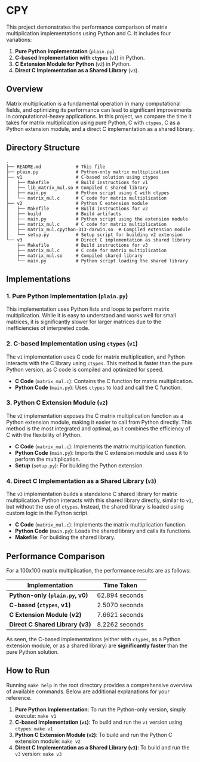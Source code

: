 # CPY

This project demonstrates the performance comparison of matrix multiplication implementations using Python and C. It includes four variations:

1. **Pure Python Implementation** (`plain.py`).
2. **C-based Implementation with `ctypes`** (`v1`) in Python.
3. **C Extension Module for Python** (`v2`) in Python.
4. **Direct C Implementation as a Shared Library** (`v3`).

## Overview

Matrix multiplication is a fundamental operation in many computational fields, and optimizing its performance can lead to significant improvements in computational-heavy applications. In this project, we compare the time it takes for matrix multiplication using pure Python, C with `ctypes`, C as a Python extension module, and a direct C implementation as a shared library.

## Directory Structure

```
.
├── README.md             # This file
├── plain.py              # Python-only matrix multiplication
├── v1                    # C-based solution using ctypes
│   ├── Makefile          # Build instructions for v1
│   ├── lib_matrix_mul.so # Compiled C shared library
│   ├── main.py           # Python script using C with ctypes
│   └── matrix_mul.c      # C code for matrix multiplication
├── v2                    # Python C extension module
│   ├── Makefile          # Build instructions for v2
│   ├── build             # Build artifacts
│   ├── main.py           # Python script using the extension module
│   ├── matrix_mul.c      # C code for matrix multiplication
│   ├── matrix_mul.cpython-313-darwin.so  # Compiled extension module
│   └── setup.py          # Setup script for building v2 extension
└── v3                    # Direct C implementation as shared library
    ├── Makefile          # Build instructions for v3
    ├── matrix_mul.c      # C code for matrix multiplication
    ├── matrix_mul.so     # Compiled shared library
    └── main.py           # Python script loading the shared library
```

## Implementations

### 1. **Pure Python Implementation** (`plain.py`)

This implementation uses Python lists and loops to perform matrix multiplication. While it is easy to understand and works well for small matrices, it is significantly slower for larger matrices due to the inefficiencies of interpreted code.

### 2. **C-based Implementation using `ctypes`** (`v1`)

The `v1` implementation uses C code for matrix multiplication, and Python interacts with the C library using `ctypes`. This method is faster than the pure Python version, as C code is compiled and optimized for speed.

- **C Code** (`matrix_mul.c`): Contains the C function for matrix multiplication.
- **Python Code** (`main.py`): Uses `ctypes` to load and call the C function.

### 3. **Python C Extension Module** (`v2`)

The `v2` implementation exposes the C matrix multiplication function as a Python extension module, making it easier to call from Python directly. This method is the most integrated and optimal, as it combines the efficiency of C with the flexibility of Python.

- **C Code** (`matrix_mul.c`): Implements the matrix multiplication function.
- **Python Code** (`main.py`): Imports the C extension module and uses it to perform the multiplication.
- **Setup** (`setup.py`): For building the Python extension.

### 4. **Direct C Implementation as a Shared Library** (`v3`)

The `v3` implementation builds a standalone C shared library for matrix multiplication. Python interacts with this shared library directly, similar to `v1`, but without the use of `ctypes`. Instead, the shared library is loaded using custom logic in the Python script.

- **C Code** (`matrix_mul.c`): Implements the matrix multiplication function.
- **Python Code** (`main.py`): Loads the shared library and calls its functions.
- **Makefile**: For building the shared library.

## Performance Comparison

For a 100x100 matrix multiplication, the performance results are as follows:

| Implementation                       | Time Taken       |
|--------------------------------------|------------------|
| **Python-only (`plain.py`, v0)**     | 62.894 seconds   |
| **C-based (`ctypes`, v1)**           | 2.5070 seconds   |
| **C Extension Module (v2)**          | 7.6621 seconds   |
| **Direct C Shared Library (v3)**     | 8.2262 seconds   |

As seen, the C-based implementations (either with `ctypes`, as a Python extension module, or as a shared library) are **significantly faster** than the pure Python solution.

## How to Run

Running `make help` in the root directory provides a comprehensive overview of available commands. Below are additional explanations for your reference.

1. **Pure Python Implementation**: To run the Python-only version, simply execute: `make v1`
2. **C-based Implementation (`v1`)**: To build and run the `v1` version using `ctypes`: `make v1`
3. **Python C Extension Module (`v2`)**: To build and run the Python C extension module: `make v2`
4. **Direct C Implementation as a Shared Library (`v3`)**: To build and run the `v3` version: `make v3`
